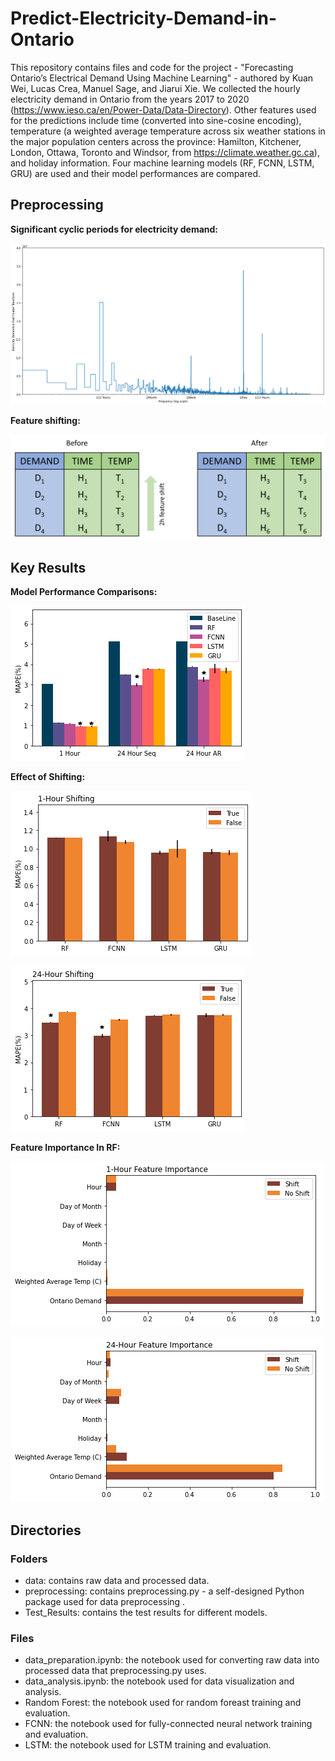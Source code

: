 # Predict-Electricity-Demand-in-Ontario

This repository contains files and code for the project - "Forecasting Ontario’s Electrical Demand Using Machine Learning" - authored by Kuan Wei, Lucas Crea, Manuel Sage, and Jiarui Xie. We collected the hourly electricity demand in Ontario from the years 2017 to 2020 (https://www.ieso.ca/en/Power-Data/Data-Directory). Other features used for the predictions include time (converted into sine-cosine encoding), temperature (a weighted average temperature across six weather stations in the major population centers across the province: Hamilton, Kitchener, London, Ottawa, Toronto and Windsor, from https://climate.weather.gc.ca), and holiday information. Four machine learning models (RF, FCNN, LSTM, GRU) are used and their model performances are compared. 


## Preprocessing
**Significant cyclic periods for electricity demand:**

![Frequency Chart](Image/Frequency_Chart.png)

**Feature shifting:**

![Feature shift](Image/feature_shift.jpg)


## Key Results
**Model Performance Comparisons:**

![Model Comparison](Image/Best_Model_Comparison.png)



**Effect of Shifting:**

![1Hour Shifting](Image/1Hour_Shifting.png)

![24Hour Shifting](Image/24Hour_Shifting.png)


**Feature Importance In RF:**

![1Hour Feature Importance](Image/1Hour_Feature_Importance.png)

![24Hour Feature Importance](Image/24Hour_Feature_Importance.png)


## Directories

### Folders
- data: contains raw data and processed data.
- preprocessing: contains preprocessing.py - a self-designed Python package used for data preprocessing .
- Test_Results: contains the test results for different models.

### Files
- data_preparation.ipynb: the notebook used for converting raw data into processed data that preprocessing.py uses.
- data_analysis.ipynb: the notebook used for data visualization and analysis.
- Random Forest: the notebook used for random foreast training and evaluation.
- FCNN: the notebook used for fully-connected neural network training and evaluation.
- LSTM: the notebook used for LSTM training and evaluation.

